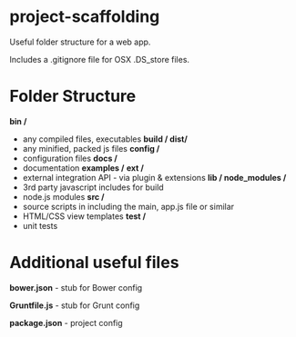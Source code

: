 project-scaffolding
===================

Useful folder structure for a web app.  

Includes a .gitignore file for OSX .DS_store files.



# Folder Structure #

**bin /** 
-	any compiled files, executables 
**build / dist/**
-	any minified, packed js files
**config /**
-	configuration files
**docs /**
-	documentation
**examples /**
**ext /**
-	external integration API - via plugin & extensions
**lib / node_modules /**
-	3rd party javascript includes for build
-	node.js modules
**src /**
-	source scripts in including the main, app.js file or similar
-	HTML/CSS view templates
**test /**
-	unit tests

# Additional useful files #

**bower.json** - stub for Bower config

**Gruntfile.js** - stub for Grunt config

**package.json** - project config



